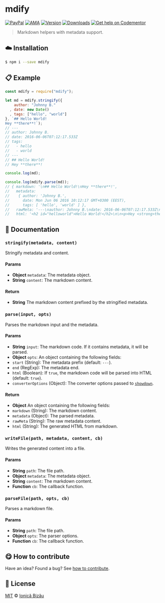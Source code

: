 
# mdify

 [![PayPal](https://img.shields.io/badge/%24-paypal-f39c12.svg)][paypal-donations] [![AMA](https://img.shields.io/badge/ask%20me-anything-1abc9c.svg)](https://github.com/IonicaBizau/ama) [![Version](https://img.shields.io/npm/v/mdify.svg)](https://www.npmjs.com/package/mdify) [![Downloads](https://img.shields.io/npm/dt/mdify.svg)](https://www.npmjs.com/package/mdify) [![Get help on Codementor](https://cdn.codementor.io/badges/get_help_github.svg)](https://www.codementor.io/johnnyb?utm_source=github&utm_medium=button&utm_term=johnnyb&utm_campaign=github)

> Markdown helpers with metadata support.

## :cloud: Installation

```sh
$ npm i --save mdify
```


## :clipboard: Example



```js
const mdify = require("mdify");

let md = mdify.stringify({
    author: "Johnny B."
  , date: new Date()
  , tags: ["hello", "world"]
}, `## Hello World!
Hey **there**!`);
// ---
// author: Johnny B.
// date: 2016-06-06T07:12:17.533Z
// tags:
//   - hello
//   - world
// ---
// ## Hello World!
// Hey **there**!

console.log(md);

console.log(mdify.parse(md));
// { markdown: '\n## Hello World!\nHey **there**!',
//   metadata:
//    { author: 'Johnny B.',
//      date: Mon Jun 06 2016 10:12:17 GMT+0300 (EEST),
//      tags: [ 'hello', 'world' ] },
//   rawMeta: '---\nauthor: Johnny B.\ndate: 2016-06-06T07:12:17.533Z\ntags:\n  - hello\n  - world',
//   html: '<h2 id="helloworld">Hello World!</h2>\n\n<p>Hey <strong>there</strong>!</p>' }
```

## :memo: Documentation


### `stringify(metadata, content)`
Stringify metadata and content.

#### Params
- **Object** `metadata`: The metadata object.
- **String** `content`: The markdown content.

#### Return
- **String** The markdown content prefixed by the stringified metadata.

### `parse(input, opts)`
Parses the markdown input and the metadata.

#### Params
- **String** `input`: The markdown code. If it contains metadata, it will be parsed.
- **Object** `opts`: An object containing the following fields:
 - `start` (String): The metadata prefix (default: `---`).
 - `end` (RegExp): The metadata end.
 - `html` (Boolean): If `true`, the markdown code will be parsed into HTML (default: `true`).
 - `converterOptions` (Object): The converter options passed to [`showdown`](https://github.com/showdownjs/showdown).

#### Return
- **Object** An object containing the following fields:
 - `markdown` (String): The markdown content.
 - `metadata` (Object): The parsed metadata.
 - `rawMeta` (String): The raw metadata content.
 - `html` (String): The generated HTML from markdown.

### `writeFile(path, metadata, content, cb)`
Writes the generated content into a file.

#### Params
- **String** `path`: The file path.
- **Object** `metadata`: The metadata object.
- **String** `content`: The markdown content.
- **Function** `cb`: The callback function.

### `parseFile(path, opts, cb)`
Parses a markdown file.

#### Params
- **String** `path`: The file path.
- **Object** `opts`: The parser options.
- **Function** `cb`: The callback function.



## :yum: How to contribute
Have an idea? Found a bug? See [how to contribute][contributing].


## :scroll: License

[MIT][license] © [Ionică Bizău][website]

[paypal-donations]: https://www.paypal.com/cgi-bin/webscr?cmd=_s-xclick&hosted_button_id=RVXDDLKKLQRJW
[donate-now]: http://i.imgur.com/6cMbHOC.png

[license]: http://showalicense.com/?fullname=Ionic%C4%83%20Biz%C4%83u%20%3Cbizauionica%40gmail.com%3E%20(http%3A%2F%2Fionicabizau.net)&year=2016#license-mit
[website]: http://ionicabizau.net
[contributing]: /CONTRIBUTING.md
[docs]: /DOCUMENTATION.md
